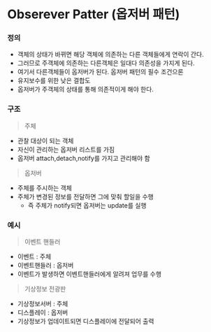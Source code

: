 # Obserever Patter (옵저버 패턴)

### 정의
- 객체의 상태가 바뀌면 해당 객체에 의존하는 다른 객체들에게 연락이 간다.
- 그러므로 주객체에 의존하는 다른객체은 일대다 의존성을 가지게 된다.
- 여기서 다른객체들이 옵저버가 된다.
옵저버 패턴의 필수 조건으론
- 유지보수를 위한 낮은 결합도
- 옵저버가 주객체의 상태를 통해 의존적이게 해야 한다.

### 구조
> 주체<br>
- 관찰 대상이 되는 객체
- 자신이 관리하는 옵저버 리스트를 가짐
- 옵저버 attach,detach,notify를 가지고 관리해야 함

> 옵저버<br>
- 주체를 주시하는 객체
- 주체가 변경된 정보를 전달하면 그에 맞춰 할일을 수행
    - 즉 주체가 notify되면 옵저버는 update를 실행
    
### 예시
> 이벤트 핸들러<br>
- 이벤트 : 주체
- 이벤트핸들러 : 옵저버
- 이벤트가 발생하면 이벤트핸들러에게 알려져 업무를 수행

> 기상정보 전광판<br>
- 기상정보서버 : 주체
- 디스플레이 : 옵저버
- 기상정보가 업데이트되면 디스플레이에 전달되어 출력